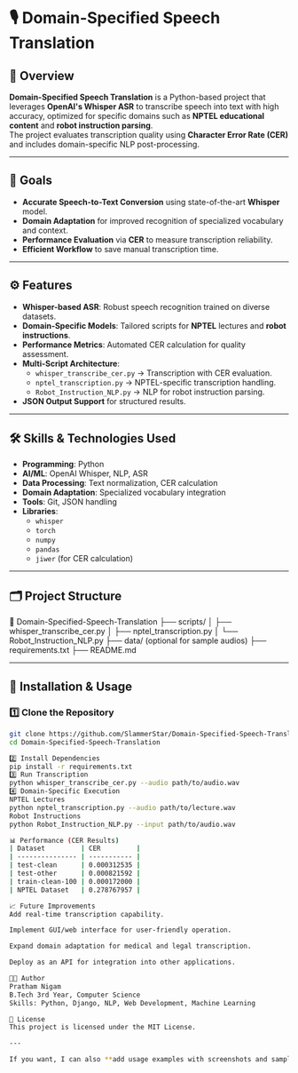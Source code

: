 # 🎙️ Domain-Specified Speech Translation

## 📌 Overview
**Domain-Specified Speech Translation** is a Python-based project that leverages **OpenAI's Whisper ASR** to transcribe speech into text with high accuracy, optimized for specific domains such as **NPTEL educational content** and **robot instruction parsing**.  
The project evaluates transcription quality using **Character Error Rate (CER)** and includes domain-specific NLP post-processing.

---

## 🎯 Goals
- **Accurate Speech-to-Text Conversion** using state-of-the-art **Whisper** model.
- **Domain Adaptation** for improved recognition of specialized vocabulary and context.
- **Performance Evaluation** via **CER** to measure transcription reliability.
- **Efficient Workflow** to save manual transcription time.

---

## ⚙️ Features
- **Whisper-based ASR**: Robust speech recognition trained on diverse datasets.
- **Domain-Specific Models**: Tailored scripts for **NPTEL** lectures and **robot instructions**.
- **Performance Metrics**: Automated CER calculation for quality assessment.
- **Multi-Script Architecture**:
  - `whisper_transcribe_cer.py` → Transcription with CER evaluation.
  - `nptel_transcription.py` → NPTEL-specific transcription handling.
  - `Robot_Instruction_NLP.py` → NLP for robot instruction parsing.
- **JSON Output Support** for structured results.

---

## 🛠️ Skills & Technologies Used
- **Programming**: Python
- **AI/ML**: OpenAI Whisper, NLP, ASR
- **Data Processing**: Text normalization, CER calculation
- **Domain Adaptation**: Specialized vocabulary integration
- **Tools**: Git, JSON handling
- **Libraries**: 
  - `whisper`
  - `torch`
  - `numpy`
  - `pandas`
  - `jiwer` (for CER calculation)

---

## 🗂️ Project Structure
📂 Domain-Specified-Speech-Translation
 ├── scripts/
 │    ├── whisper_transcribe_cer.py
 │    ├── nptel_transcription.py
 │    └── Robot_Instruction_NLP.py
 ├── data/ (optional for sample audios)
 ├── requirements.txt
 ├── README.md

---

## 🚀 Installation & Usage

### 1️⃣ Clone the Repository
```bash
git clone https://github.com/SlammerStar/Domain-Specified-Speech-Translation.git
cd Domain-Specified-Speech-Translation

2️⃣ Install Dependencies
pip install -r requirements.txt
3️⃣ Run Transcription
python whisper_transcribe_cer.py --audio path/to/audio.wav
4️⃣ Domain-Specific Execution
NPTEL Lectures
python nptel_transcription.py --audio path/to/lecture.wav
Robot Instructions
python Robot_Instruction_NLP.py --input path/to/audio.wav

📊 Performance (CER Results)
| Dataset         | CER         |
| --------------- | ----------- |
| test-clean      | 0.000312535 |
| test-other      | 0.000821592 |
| train-clean-100 | 0.000172000 |
| NPTEL Dataset   | 0.278767957 |

📈 Future Improvements
Add real-time transcription capability.

Implement GUI/web interface for user-friendly operation.

Expand domain adaptation for medical and legal transcription.

Deploy as an API for integration into other applications.

🧑‍💻 Author
Pratham Nigam
B.Tech 3rd Year, Computer Science
Skills: Python, Django, NLP, Web Development, Machine Learning

📜 License
This project is licensed under the MIT License.

---

If you want, I can also **add usage examples with screenshots and sample outputs** so your README looks visually appealing for GitHub visitors. That would make it more professional and recruiter-friendly.
